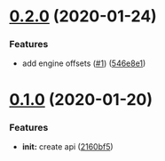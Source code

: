 # [0.2.0](https://github.com/fsuipc-node/api/compare/0.1.0...0.2.0) (2020-01-24)


### Features

* add engine offsets ([#1](https://github.com/fsuipc-node/api/issues/1)) ([546e8e1](https://github.com/fsuipc-node/api/commit/546e8e15d5f427775daeac3446dfb1ab42273656))



# [0.1.0](https://github.com/fsuipc-node/api/compare/2160bf540ee04f2f6cd8870da5e6ce28b7228215...0.1.0) (2020-01-20)


### Features

* **init:** create api ([2160bf5](https://github.com/fsuipc-node/api/commit/2160bf540ee04f2f6cd8870da5e6ce28b7228215))



